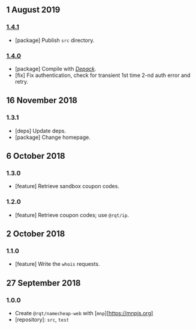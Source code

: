 ## 1 August 2019

### [1.4.1](https://github.com/rqt/namecheap-web/compare/v1.4.0...v1.4.1)

- [package] Publish `src` directory.

### [1.4.0](https://github.com/rqt/namecheap-web/compare/v1.3.1...v1.4.0)

- [package] Compile with [_Depack_](https://compiler.page).
- [fix] Fix authentication, check for transient 1st time 2-nd auth error and retry.

## 16 November 2018

### 1.3.1

- [deps] Update deps.
- [package] Change homepage.

## 6 October 2018

### 1.3.0

- [feature] Retrieve sandbox coupon codes.

### 1.2.0

- [feature] Retrieve coupon codes; use `@rqt/ip`.

## 2 October 2018

### 1.1.0

- [feature] Write the `whois` requests.

## 27 September 2018

### 1.0.0

- Create `@rqt/namecheap-web` with [`mnp`][https://mnpjs.org]
- [repository]: `src`, `test`
